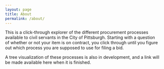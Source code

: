 ```yaml
---
layout: page
title: About
permalink: /about/
---
```


This is a click-through explorer of the different procurement processes available to civil servants in the City of Pittsburgh. Starting with a question of whether or not your item is on contract, you click through until you figure out which process you are supposed to use for filing a bid.

A tree visualization of these processes is also in development, and a link will be made available here when it is finished.
